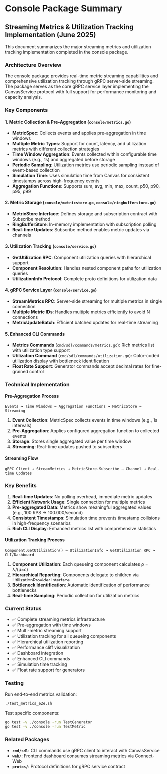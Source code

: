 # Console Package Summary

## Streaming Metrics & Utilization Tracking Implementation (June 2025)

This document summarizes the major streaming metrics and utilization tracking implementation completed in the console package.

### Architecture Overview

The console package provides real-time metric streaming capabilities and comprehensive utilization tracking through gRPC server-side streaming. The package serves as the core gRPC service layer implementing the CanvasService protocol with full support for performance monitoring and capacity analysis.

### Key Components

#### 1. Metric Collection & Pre-Aggregation (`console/metrics.go`)
- **MetricSpec**: Collects events and applies pre-aggregation in time windows
- **Multiple Metric Types**: Support for count, latency, and utilization metrics with different collection strategies
- **Time Window Aggregation**: Events collected within configurable time windows (e.g., 1s) and aggregated before storage
- **Periodic Sampling**: Utilization metrics use periodic sampling instead of event-based collection
- **Simulation Time**: Uses simulation time from Canvas for consistent timestamps across high-frequency events
- **Aggregation Functions**: Supports sum, avg, min, max, count, p50, p90, p95, p99

#### 2. Metric Storage (`console/metricstore.go`, `console/ringbufferstore.go`)
- **MetricStore Interface**: Defines storage and subscription contract with Subscribe method
- **RingBufferStore**: In-memory implementation with subscription polling
- **Real-time Updates**: Subscribe method enables metric updates via channels

#### 3. Utilization Tracking (`console/service.go`)
- **GetUtilization RPC**: Component utilization queries with hierarchical support
- **Component Resolution**: Handles nested component paths for utilization queries
- **UtilizationInfo Protocol**: Complete proto definitions for utilization data

#### 4. gRPC Service Layer (`console/service.go`)
- **StreamMetrics RPC**: Server-side streaming for multiple metrics in single connection
- **Multiple Metric IDs**: Handles multiple metrics efficiently to avoid N connections
- **MetricUpdateBatch**: Efficient batched updates for real-time streaming

#### 5. Enhanced CLI Commands
- **Metrics Commands** (`cmd/sdl/commands/metrics.go`): Rich metrics list with utilization type support
- **Utilization Command** (`cmd/sdl/commands/utilization.go`): Color-coded utilization display with bottleneck identification
- **Float Rate Support**: Generator commands accept decimal rates for fine-grained control

### Technical Implementation

#### Pre-Aggregation Process
```
Events → Time Windows → Aggregation Functions → MetricStore → Streaming
```

1. **Event Collection**: MetricSpec collects events in time windows (e.g., 1s intervals)
2. **Pre-Aggregation**: Applies configured aggregation function to collected events  
3. **Storage**: Stores single aggregated value per time window
4. **Streaming**: Real-time updates pushed to subscribers

#### Streaming Flow
```
gRPC Client → StreamMetrics → MetricStore.Subscribe → Channel → Real-time Updates
```

### Key Benefits

1. **Real-time Updates**: No polling overhead, immediate metric updates
2. **Efficient Network Usage**: Single connection for multiple metrics  
3. **Pre-aggregated Data**: Metrics show meaningful aggregated values (e.g., 100 RPS → 100.000/second)
4. **Consistent Timestamps**: Simulation time prevents timestamp collisions in high-frequency scenarios
5. **Rich CLI Display**: Enhanced metrics list with comprehensive statistics

#### Utilization Tracking Process
```
Component.GetUtilization() → UtilizationInfo → GetUtilization RPC → CLI/Dashboard
```

1. **Component Utilization**: Each queueing component calculates ρ = λ/(μ×c)
2. **Hierarchical Reporting**: Components delegate to children via UtilizationProvider interface
3. **Bottleneck Identification**: Automatic identification of performance bottlenecks
4. **Real-time Sampling**: Periodic collection for utilization metrics

### Current Status

- ✅ Complete streaming metrics infrastructure
- ✅ Pre-aggregation with time windows
- ✅ Multi-metric streaming support
- ✅ Utilization tracking for all queueing components
- ✅ Hierarchical utilization reporting
- ✅ Performance cliff visualization
- ✅ Dashboard integration
- ✅ Enhanced CLI commands  
- ✅ Simulation time tracking
- ✅ Float rate support for generators

### Testing

Run end-to-end metrics validation:
```bash
./test_metrics_e2e.sh
```

Test specific components:
```bash
go test -v ./console -run TestGenerator
go test -v ./console -run TestMetric
```

### Related Packages

- **`cmd/sdl`**: CLI commands use gRPC client to interact with CanvasService
- **`web/`**: Frontend dashboard consumes streaming metrics via Connect-Web
- **`protos/`**: Protocol definitions for gRPC service contract
